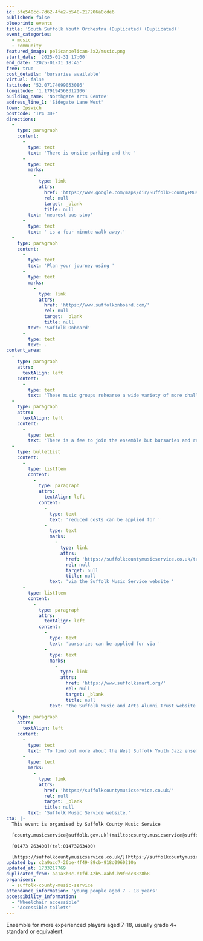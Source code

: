 ```yaml
---
id: 5fe540cc-7d62-4fe2-b548-217206a0cde6
published: false
blueprint: events
title: 'South Suffolk Youth Orchestra (Duplicated) (Duplicated)'
event_categories:
  - music
  - community
featured_image: pelicanpelican-3x2/music.png
start_date: '2025-01-31 17:00'
end_date: '2025-01-31 18:45'
free: true
cost_details: 'bursaries available'
virtual: false
latitude: '52.07174099053086'
longitude: '1.179194568312106'
building_name: 'Northgate Arts Centre'
address_line_1: 'Sidegate Lane West'
town: Ipswich
postcode: 'IP4 3DF'
directions:
  -
    type: paragraph
    content:
      -
        type: text
        text: 'There is onsite parking and the '
      -
        type: text
        marks:
          -
            type: link
            attrs:
              href: 'https://www.google.com/maps/dir/Suffolk+County+Music+Service,+Northgate+Arts+Centre,+Sidegate+Ln+W,+Ipswich+IP4+3DF/Northgate+School,+Ipswich+IP4+3EQ/@52.0714123,1.1794618,18z/data=!3m1!4b1!4m14!4m13!1m5!1m1!1s0x47d99f6e63d0177d:0x6beb964950bde33c!2m2!1d1.1792053!2d52.0716388!1m5!1m1!1s0x47d99f6c4ff94971:0x38d8a9df567ac61f!2m2!1d1.18273!2d52.071865!3e2?entry=ttu&g_ep=EgoyMDI0MTEyNC4xIKXMDSoASAFQAw%3D%3D'
              rel: null
              target: _blank
              title: null
        text: 'nearest bus stop'
      -
        type: text
        text: ' is a four minute walk away.'
  -
    type: paragraph
    content:
      -
        type: text
        text: 'Plan your journey using '
      -
        type: text
        marks:
          -
            type: link
            attrs:
              href: 'https://www.suffolkonboard.com/'
              rel: null
              target: _blank
              title: null
        text: 'Suffolk Onboard'
      -
        type: text
        text: .
content_area:
  -
    type: paragraph
    attrs:
      textAlign: left
    content:
      -
        type: text
        text: 'These music groups rehearse a wide variety of more challenging repertoire, working towards several concerts and performances throughout the year.'
  -
    type: paragraph
    attrs:
      textAlign: left
    content:
      -
        type: text
        text: 'There is a fee to join the ensemble but bursaries and reduced costs are available, including for people who are in receipt of free school meals and looked after children -'
  -
    type: bulletList
    content:
      -
        type: listItem
        content:
          -
            type: paragraph
            attrs:
              textAlign: left
            content:
              -
                type: text
                text: 'reduced costs can be applied for '
              -
                type: text
                marks:
                  -
                    type: link
                    attrs:
                      href: 'https://suffolkcountymusicservice.co.uk/take-part/remissions-information/'
                      rel: null
                      target: null
                      title: null
                text: 'via the Suffolk Music Service website '
      -
        type: listItem
        content:
          -
            type: paragraph
            attrs:
              textAlign: left
            content:
              -
                type: text
                text: 'bursaries can be applied for via '
              -
                type: text
                marks:
                  -
                    type: link
                    attrs:
                      href: 'https://www.suffolksmart.org/'
                      rel: null
                      target: _blank
                      title: null
                text: 'the Suffolk Music and Arts Alumni Trust website'
  -
    type: paragraph
    attrs:
      textAlign: left
    content:
      -
        type: text
        text: 'To find out more about the West Suffolk Youth Jazz ensemble or find an ensemble near you, please visit the '
      -
        type: text
        marks:
          -
            type: link
            attrs:
              href: 'https://suffolkcountymusicservice.co.uk/'
              rel: null
              target: _blank
              title: null
        text: 'Suffolk Music Service website.'
cta: |-
  This event is organised by Suffolk County Music Service

  [county.musicservice@suffolk.gov.uk](mailto:county.musicservice@suffolk.gov.uk)

  [01473 263400](tel:01473263400)

  [https://suffolkcountymusicservice.co.uk/](https://suffolkcountymusicservice.co.uk/)
updated_by: c2a9acd7-26be-4f49-89cb-918d0960210a
updated_at: 1733217769
duplicated_from: aa1a3b0c-d1fd-42b5-aabf-b9f0dc8828b8
organisers:
  - suffolk-county-music-service
attendance_information: 'young people aged 7 - 18 years'
accessibility_information:
  - 'Wheelchair accessible'
  - 'Accessible toilets'
---
```

Ensemble for more experienced players aged 7-18, usually grade 4+ standard or equivalent.